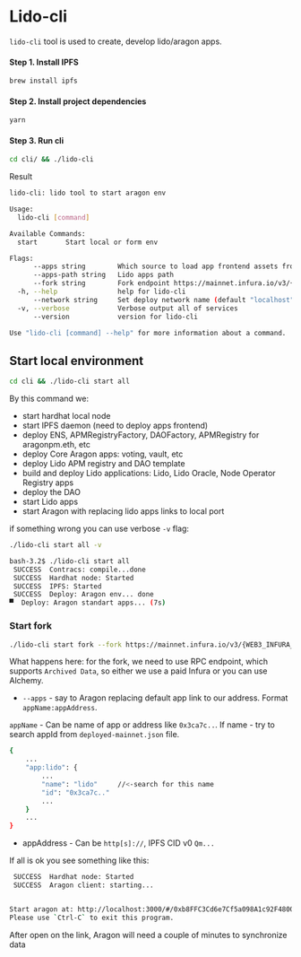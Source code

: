 # Lido-cli 

`lido-cli` tool is used to create, develop lido/aragon apps.

#### Step 1. Install IPFS

```bash
brew install ipfs
```

#### Step 2. Install project dependencies
```bash
yarn
```

#### Step 3. Run cli 



```bash
cd cli/ && ./lido-cli
```

Result
```bash
lido-cli: lido tool to start aragon env

Usage:
  lido-cli [command]

Available Commands:
  start       Start local or form env

Flags:
      --apps string        Which source to load app frontend assets from
      --apps-path string   Lido apps path
      --fork string        Fork endpoint https://mainnet.infura.io/v3/{WEB3_INFURA_PROJECT_ID}
  -h, --help               help for lido-cli
      --network string     Set deploy network name (default "localhost")
  -v, --verbose            Verbose output all of services
      --version            version for lido-cli

Use "lido-cli [command] --help" for more information about a command.
```


## Start local environment

```bash
cd cli && ./lido-cli start all
```

By this command we:
- start hardhat local node
- start IPFS daemon (need to deploy apps frontend)
- deploy ENS, APMRegistryFactory, DAOFactory, APMRegistry for aragonpm.eth, etc
- deploy Core Aragon apps: voting, vault, etc
- deploy Lido APM registry and DAO template
- build and deploy Lido applications: Lido, Lido Oracle, Node Operator Registry apps
- deploy the DAO
- start Lido apps 
- start Aragon with replacing lido apps links to local port

if something wrong you can use verbose `-v` flag:
```bash
./lido-cli start all -v
```


```bash
bash-3.2$ ./lido-cli start all
 SUCCESS  Contracs: compile...done
 SUCCESS  Hardhat node: Started
 SUCCESS  IPFS: Started
 SUCCESS  Deploy: Aragon env... done
▀  Deploy: Aragon standart apps... (7s)
```

### Start fork

```bash
./lido-cli start fork --fork https://mainnet.infura.io/v3/{WEB3_INFURA_PROJECT_ID} --network mainnet --apps=lido:QmPR28q1qWFDcd1aYjnwqpFQYkUofoyBzQ6KCHE6PSQY6P
```

What happens here: for the fork, we need to use RPC endpoint, which supports `Archived Data`, so either we use a paid Infura or you can use Alchemy.

- `--apps` - say to Aragon replacing default app link to our address. Format `appName:appAddress`. 

`appName` - Can be name of app or address like `0x3ca7c..`. If name - try to search appId from `deployed-mainnet.json` file. 

```bash
{
    ...
    "app:lido": {
        ...
        "name": "lido"     //<-search for this name
        "id": "0x3ca7c.."
        ...
    }
    ...
}
```

- appAddress - Can be `http[s]://`, IPFS CID v0 `Qm...`


If all is ok you see something like this:
```bash
 SUCCESS  Hardhat node: Started
 SUCCESS  Aragon client: starting...


Start aragon at: http://localhost:3000/#/0xb8FFC3Cd6e7Cf5a098A1c92F48009765B24088Dc
Please use `Ctrl-C` to exit this program.
```

Аfter open on the link, Aragon will need a couple of minutes to synchronize data